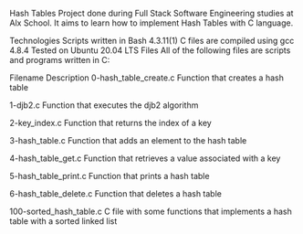 Hash Tables
Project done during Full Stack Software Engineering studies at Alx School. It aims to learn how to implement Hash Tables with C language.

Technologies
Scripts written in Bash 4.3.11(1) C files are compiled using gcc 4.8.4 Tested on Ubuntu 20.04 LTS Files All of the following files are scripts and programs written in C:

Filename Description 0-hash_table_create.c Function that creates a hash table

1-djb2.c Function that executes the djb2 algorithm

2-key_index.c Function that returns the index of a key

3-hash_table.c Function that adds an element to the hash table

4-hash_table_get.c Function that retrieves a value associated with a key

5-hash_table_print.c Function that prints a hash table

6-hash_table_delete.c Function that deletes a hash table

100-sorted_hash_table.c C file with some functions that implements a hash table with a sorted linked list
